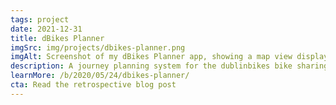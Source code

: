 ```yaml
---
tags: project
date: 2021-12-31
title: dBikes Planner
imgSrc: img/projects/dbikes-planner.png
imgAlt: Screenshot of my dBikes Planner app, showing a map view displaying how many bikes are available at each bike-sharing station
description: A journey planning system for the dublinbikes bike sharing scheme
learnMore: /b/2020/05/24/dbikes-planner/
cta: Read the retrospective blog post
---
```

